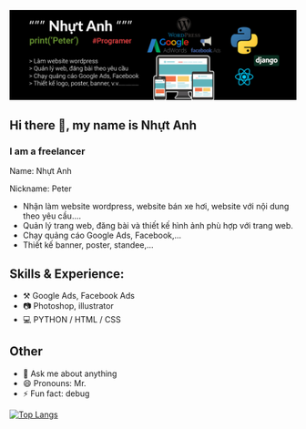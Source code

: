 ![I am a marketer, designer, programer](https://raw.githubusercontent.com/plna/plna/main/github%20profile.jpg)
## Hi there 👋, my name is Nhựt Anh
### I am a freelancer

Name: Nhựt Anh

Nickname: Peter

- Nhận làm website wordpress, website bán xe hơi, website với nội dung theo yêu cầu.... 
- Quản lý trang web, đăng bài và thiết kế hình ảnh phù hợp với trang web.
- Chạy quảng cáo Google Ads, Facebook,...
- Thiết kế banner, poster, standee,...

## Skills & Experience:
- ⚒️ Google Ads, Facebook Ads
- 📷 Photoshop, illustrator
- 💻 PYTHON / HTML / CSS

## Other
- 💬 Ask me about anything 
- 😄 Pronouns: Mr. 
- ⚡ Fun fact: debug 

[![Top Langs](https://github-readme-stats.vercel.app/api/top-langs/?username=plna)](https://github.com/anuraghazra/github-readme-stats)

